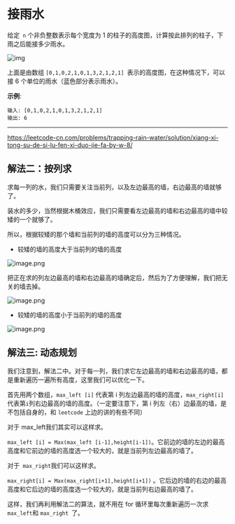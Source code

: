 # 接雨水

给定` n` 个非负整数表示每个宽度为 1 的柱子的高度图，计算按此排列的柱子，下雨之后能接多少雨水。

 ![img](https://assets.leetcode-cn.com/aliyun-lc-upload/uploads/2018/10/22/rainwatertrap.png) 

上面是由数组 `[0,1,0,2,1,0,1,3,2,1,2,1] `表示的高度图，在这种情况下，可以接 6 个单位的雨水（蓝色部分表示雨水）。

**示例**:

```
输入: [0,1,0,2,1,0,1,3,2,1,2,1]
输出: 6
```

---

 https://leetcode-cn.com/problems/trapping-rain-water/solution/xiang-xi-tong-su-de-si-lu-fen-xi-duo-jie-fa-by-w-8/ 

## 解法二：按列求

求每一列的水，我们只需要关注当前列，以及左边最高的墙，右边最高的墙就够了。

装水的多少，当然根据木桶效应，我们只需要看左边最高的墙和右边最高的墙中较矮的一个就够了。

所以，根据较矮的那个墙和当前列的墙的高度可以分为三种情况。

* 较矮的墙的高度大于当前列的墙的高度

![image.png](https://pic.leetcode-cn.com/542754f4431d93141920185252aee31664a96dd17285b92dfe390e9e977bebb1-image.png)

 把正在求的列左边最高的墙和右边最高的墙确定后，然后为了方便理解，我们把无关的墙去掉。 

![image.png](https://pic.leetcode-cn.com/fecc535fe1e90c9e47e528e919857643c66d094fa73ac0c493da621d7d99ccc0-image.png)

*  较矮的墙的高度小于当前列的墙的高度 

![image.png](https://pic.leetcode-cn.com/19a50c8f4125c01349ad32d069f564b51fbb4347fd91eae079b6ec1a46c1ccee-image.png)

## 解法三: 动态规划

我们注意到，解法二中。对于每一列，我们求它左边最高的墙和右边最高的墙，都是重新遍历一遍所有高度，这里我们可以优化一下。

首先用两个数组，`max_left [i]` 代表第 i 列左边最高的墙的高度，`max_right[i] `代表第` i `列右边最高的墙的高度。（一定要注意下，第 i 列左（右）边最高的墙，是不包括自身的，和 `leetcode` 上边的讲的有些不同）

对于 max_left我们其实可以这样求。

`max_left [i] = Max(max_left [i-1],height[i-1])`。它前边的墙的左边的最高高度和它前边的墙的高度选一个较大的，就是当前列左边最高的墙了。

对于` max_right`我们可以这样求。

`max_right[i] = Max(max_right[i+1],height[i+1])` 。它后边的墙的右边的最高高度和它后边的墙的高度选一个较大的，就是当前列右边最高的墙了。

这样，我们再利用解法二的算法，就不用在 for 循环里每次重新遍历一次求` max_left `和 `max_right `了。


